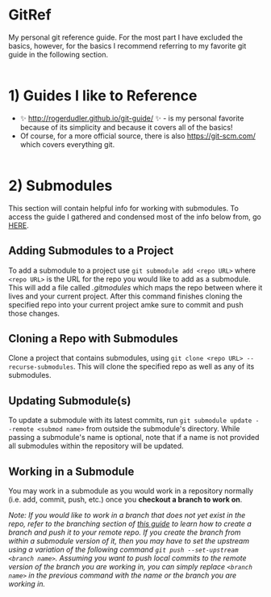 # GitRef
My personal git reference guide. For the most part I have excluded the basics, however, for the basics I recommend referring to my favorite git guide in the following section.
<br><br>

# 1) Guides I like to Reference
- :sparkles: http://rogerdudler.github.io/git-guide/ :sparkles: - is my personal favorite because of its simplicity and because it covers all of the basics!
- Of course, for a more official source, there is also https://git-scm.com/ which covers everything git.
<br><br>

# 2) Submodules
This section will contain helpful info for working with submodules. To access the guide I gathered and condensed most of the info below from, go [HERE](https://git-scm.com/book/en/v2/Git-Tools-Submodules).

## Adding Submodules to a Project
To add a submodule to a project use `git submodule add <repo URL>` where `<repo URL>` is the URL for the repo you would like to add as a submodule. This will add a file called *.gitmodules* which maps the repo between where it lives and your current project. After this command finishes cloning the specified repo into your current project amke sure to commit and push those changes.

## Cloning a Repo with Submodules
Clone a project that contains submodules, using `git clone <repo URL> --recurse-submodules`. This will clone the specified repo as well as any of its submodules.

## Updating Submodule(s)
To update a submodule with its latest commits, run `git submodule update --remote <submod name>` from outside the submodule's directory. While passing a submodule's name is optional, note that if a name is not provided all submodules within the repository will be updated.

## Working in a Submodule
You may work in a submodule as you would work in a repository normally (i.e. add, commit, push, etc.) once you **checkout a branch to work on**.

*Note: If you would like to work in a branch that does not yet exist in the repo, refer to the branching section of [this guide](http://rogerdudler.github.io/git-guide/) to learn how to create a branch and push it to your remote repo. If you create the branch from within a submodule version of it, then you may have to set the upstream using a variation of the following command `git push --set-upstream <branch name>`. Assuming you want to push local commits to the remote version of the branch you are working in, you can simply replace `<branch name>` in the previous command with the name or the branch you are working in.*
